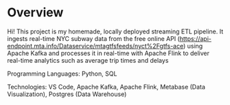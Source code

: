 Overview
========

Hi! This project is my homemade, locally deployed streaming ETL pipeline. It ingests real-time NYC subway data from the free online API (https://api-endpoint.mta.info/Dataservice/mtagtfsfeeds/nyct%2Fgtfs-ace) using Apache Kafka and processes it in real-time with Apache Flink to deliver real-time analytics such as average trip times and delays

Programming Languages: Python, SQL

Technologies: VS Code, Apache Kafka, Apache Flink, Metabase (Data Visualization), Postgres (Data Warehouse)
